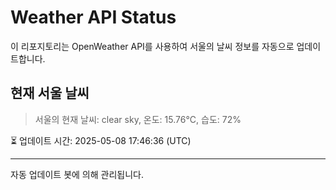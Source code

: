 
# Weather API Status

이 리포지토리는 OpenWeather API를 사용하여 서울의 날씨 정보를 자동으로 업데이트합니다.

## 현재 서울 날씨
> 서울의 현재 날씨: clear sky, 온도: 15.76°C, 습도: 72%

⏳ 업데이트 시간: 2025-05-08 17:46:36 (UTC)

---
자동 업데이트 봇에 의해 관리됩니다.
